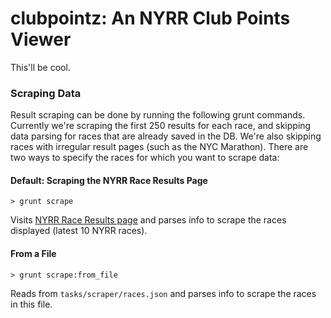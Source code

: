 # clubpointz: An NYRR Club Points Viewer

This'll be cool.

### Scraping Data

Result scraping can be done by running the following grunt commands. Currently we're scraping the first 250 results for each race, and skipping data parsing for races that are already saved in the DB. We're also skipping races with irregular result pages (such as the NYC Marathon). There are two ways to specify the races for which you want to scrape data:

#### Default: Scraping the NYRR Race Results Page
```
> grunt scrape
```
Visits [NYRR Race Results page](http://web2.nyrrc.org/cgi-bin/start.cgi/aes-programs/results/resultsarchive.htm) and parses info to scrape the races displayed (latest 10 NYRR races).

#### From a File
```
> grunt scrape:from_file
```
Reads from <code>tasks/scraper/races.json</code> and parses info to scrape the races in this file.
